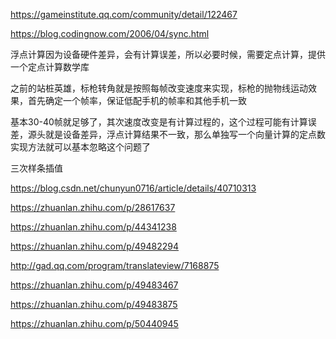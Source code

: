 https://gameinstitute.qq.com/community/detail/122467

https://blog.codingnow.com/2006/04/sync.html


浮点计算因为设备硬件差异，会有计算误差，所以必要时候，需要定点计算，提供一个定点计算数学库

之前的站桩英雄，标枪转角就是按照每帧改变速度来实现，标枪的抛物线运动效果，首先确定一个帧率，保证低配手机的帧率和其他手机一致

基本30-40帧就足够了，其次速度改变是有计算过程的，这个过程可能有计算误差，源头就是设备差异，浮点计算结果不一致，那么单独写一个向量计算的定点数实现方法就可以基本忽略这个问题了

三次样条插值

https://blog.csdn.net/chunyun0716/article/details/40710313


https://zhuanlan.zhihu.com/p/28617637

https://zhuanlan.zhihu.com/p/44341238

https://zhuanlan.zhihu.com/p/49482294




http://gad.qq.com/program/translateview/7168875


https://zhuanlan.zhihu.com/p/49483467

https://zhuanlan.zhihu.com/p/49483875

https://zhuanlan.zhihu.com/p/50440945